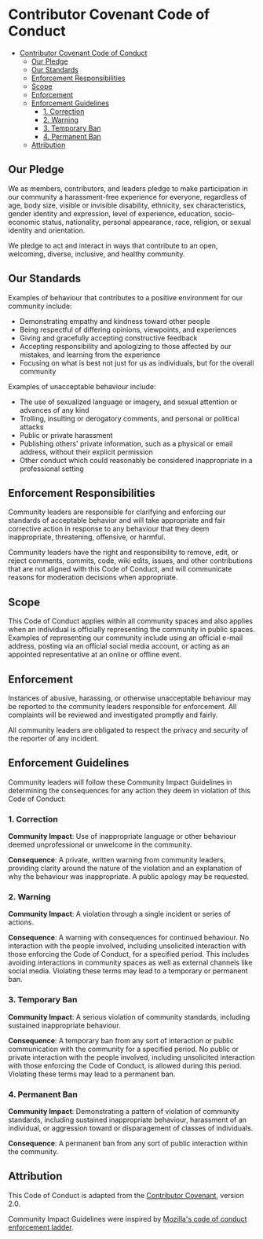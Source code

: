 # Contributor Covenant Code of Conduct

- [Contributor Covenant Code of Conduct](#contributor-covenant-code-of-conduct)
  - [Our Pledge](#our-pledge)
  - [Our Standards](#our-standards)
  - [Enforcement Responsibilities](#enforcement-responsibilities)
  - [Scope](#scope)
  - [Enforcement](#enforcement)
  - [Enforcement Guidelines](#enforcement-guidelines)
    - [1. Correction](#1-correction)
    - [2. Warning](#2-warning)
    - [3. Temporary Ban](#3-temporary-ban)
    - [4. Permanent Ban](#4-permanent-ban)
  - [Attribution](#attribution)

## Our Pledge

We as members, contributors, and leaders pledge to make participation in our community a
harassment-free experience for everyone, regardless of age, body size, visible or invisible
disability, ethnicity, sex characteristics, gender identity and expression, level of experience,
education, socio-economic status, nationality, personal appearance, race, religion, or sexual
identity and orientation.

We pledge to act and interact in ways that contribute to an open, welcoming, diverse, inclusive, and
healthy community.

## Our Standards

Examples of behaviour that contributes to a positive environment for our community include:

- Demonstrating empathy and kindness toward other people
- Being respectful of differing opinions, viewpoints, and experiences
- Giving and gracefully accepting constructive feedback
- Accepting responsibility and apologizing to those affected by our mistakes, and learning from the experience
- Focusing on what is best not just for us as individuals, but for the overall community

Examples of unacceptable behaviour include:

- The use of sexualized language or imagery, and sexual attention or advances of any kind
- Trolling, insulting or derogatory comments, and personal or political attacks
- Public or private harassment
- Publishing others' private information, such as a physical or email address, without their explicit permission
- Other conduct which could reasonably be considered inappropriate in a professional setting

## Enforcement Responsibilities

Community leaders are responsible for clarifying and enforcing our standards of acceptable behavior
and will take appropriate and fair corrective action in response to any behaviour that they deem
inappropriate, threatening, offensive, or harmful.

Community leaders have the right and responsibility to remove, edit, or reject comments, commits,
code, wiki edits, issues, and other contributions that are not aligned with this Code of Conduct, and
will communicate reasons for moderation decisions when appropriate.

## Scope

This Code of Conduct applies within all community spaces and also applies when an individual is
officially representing the community in public spaces. Examples of representing our community
include using an official e-mail address, posting via an official social media account, or acting as
an appointed representative at an online or offline event.

## Enforcement

Instances of abusive, harassing, or otherwise unacceptable behaviour may be reported to the community
leaders responsible for enforcement. All complaints will be reviewed and investigated promptly
and fairly.

All community leaders are obligated to respect the privacy and security of the reporter of any
incident.

## Enforcement Guidelines

Community leaders will follow these Community Impact Guidelines in determining the consequences for
any action they deem in violation of this Code of Conduct:

### 1. Correction

**Community Impact**: Use of inappropriate language or other behaviour deemed unprofessional or
unwelcome in the community.

**Consequence**: A private, written warning from community leaders, providing clarity around the
nature of the violation and an explanation of why the behaviour was inappropriate. A public apology
may be requested.

### 2. Warning

**Community Impact**: A violation through a single incident or series of actions.

**Consequence**: A warning with consequences for continued behaviour. No interaction with the people
involved, including unsolicited interaction with those enforcing the Code of Conduct, for a
specified period. This includes avoiding interactions in community spaces as well as
external channels like social media. Violating these terms may lead to a temporary or permanent ban.

### 3. Temporary Ban

**Community Impact**: A serious violation of community standards, including sustained inappropriate
behaviour.

**Consequence**: A temporary ban from any sort of interaction or public communication with the
community for a specified period. No public or private interaction with the people involved,
including unsolicited interaction with those enforcing the Code of Conduct, is allowed during this
period. Violating these terms may lead to a permanent ban.

### 4. Permanent Ban

**Community Impact**: Demonstrating a pattern of violation of community standards, including
sustained inappropriate behaviour, harassment of an individual, or aggression toward or disparagement
of classes of individuals.

**Consequence**: A permanent ban from any sort of public interaction within the community.

## Attribution

This Code of Conduct is adapted from the [Contributor Covenant](https://www.contributor-covenant.org), version 2.0.

Community Impact Guidelines were inspired by [Mozilla's code of conduct enforcement ladder](https://github.com/mozilla/diversity).
